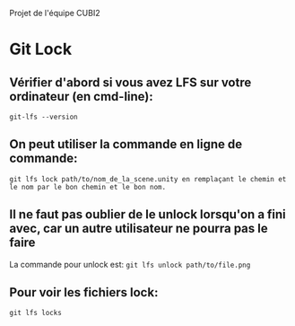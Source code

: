Projet de l'équipe CUBI2

# Git Lock
## Vérifier d'abord si vous avez LFS sur votre ordinateur (en cmd-line): 
``git-lfs --version``

## On peut utiliser la commande en ligne de commande: 
``git lfs lock path/to/nom_de_la_scene.unity en remplaçant le chemin et le nom par le bon chemin et le bon nom.``

## Il ne faut pas oublier de le unlock lorsqu'on a fini avec, car un autre utilisateur ne pourra pas le faire
La commande pour unlock est: 
``git lfs unlock path/to/file.png``

## Pour voir les fichiers lock:
``git lfs locks``
